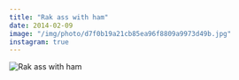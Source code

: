 ```yaml
---
title: "Rak ass with ham"
date: 2014-02-09
image: "/img/photo/d7f0b19a21cb85ea96f8809a9973d49b.jpg"
instagram: true
---
```


![Rak ass with ham](/img/photo/d7f0b19a21cb85ea96f8809a9973d49b.jpg)
